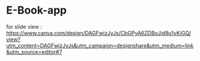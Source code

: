 # E-Book-app
for slide view :
https://www.canva.com/design/DAGFwjzJyJs/CbGPyA6ZDBoJid8u1vKiGQ/view?utm_content=DAGFwjzJyJs&utm_campaign=designshare&utm_medium=link&utm_source=editor#7
